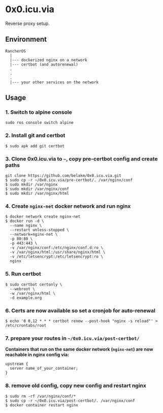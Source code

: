 # 0x0.icu.via

Reverse proxy setup.

## Environment

```
RancherOS
  |
  |--- dockerized nginx on a network
  |--- certbot (and autorenewal)
  .
  .
  .
  |--- your other services on the network
```

## Usage

### 1. Switch to alpine console

```shell
sudo ros console switch alpine
```

### 2. Install git and certbot

```shell
$ sudo apk add git certbot
```

### 3. Clone 0x0.icu.via to `~`, copy pre-certbot config and create paths

```shell
git clone https://github.com/belakm/0x0.icu.via.git
$ sudo cp -r ~/0x0.icu.via/pre-certbot/. /var/nginx/conf
$ sudo mkdir /var/nginx
$ sudo mkdir /var/nginx/conf
$ sudo mkdir /var/nginx/html
```

### 4. Create `nginx-net` docker network and run nginx

```shell
$ docker network create nginx-net
$ docker run -d \
  --name nginx \
  --restart unless-stopped \
  --network=nginx-net \
  -p 80:80 \
  -p 443:443 \
  -v /var/nginx/conf:/etc/nginx/conf.d:ro \
  -v /var/nginx/html:/usr/share/nginx/html \
  -v /etc/letsencrypt:/etc/letsencrypt:ro \
  nginx
```

### 5. Run certbot

```shell
$ sudo certbot certonly \
  --webroot \
  -w /var/nginx/html \
  -d example.org
```

### 6. Certs are now available so set a cronjob for auto-renewal

```shell
$ echo '0 0,12 * * * certbot renew --post-hook "nginx -s reload"' > /etc/crontabs/root
```

### 7. prepare your routes in `~/0x0.icu.via/post-certbot/`

**Containers that run on the same docker network (`nginx-net`) are now reachable in nginx config via:**

```nginx
upstream {
  server name_of_your_container;
}
```

### 8. remove old config, copy new config and restart nginx

```shell
$ sudo rm -rf /var/nginx/conf/*
$ sudo cp -r ~/0x0.icu.via/post-certbot/. /var/nginx/conf
$ docker container restart nginx
```
